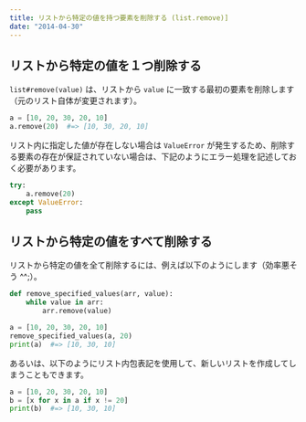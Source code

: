 ```yaml
---
title: リストから特定の値を持つ要素を削除する (list.remove)]
date: "2014-04-30"
---
```


リストから特定の値を１つ削除する
----

`list#remove(value)` は、リストから `value` に一致する最初の要素を削除します（元のリスト自体が変更されます）。

```python
a = [10, 20, 30, 20, 10]
a.remove(20)  #=> [10, 30, 20, 10]
```

リスト内に指定した値が存在しない場合は `ValueError` が発生するため、削除する要素の存在が保証されていない場合は、下記のようにエラー処理を記述しておく必要があります。

```python
try:
    a.remove(20)
except ValueError:
    pass
```

リストから特定の値をすべて削除する
----

リストから特定の値を全て削除するには、例えば以下のようにします（効率悪そう ^^;）。

```python
def remove_specified_values(arr, value):
    while value in arr:
        arr.remove(value)

a = [10, 20, 30, 20, 10]
remove_specified_values(a, 20)
print(a)  #=> [10, 30, 10]
```

あるいは、以下のようにリスト内包表記を使用して、新しいリストを作成してしまうこともできます。

```python
a = [10, 20, 30, 20, 10]
b = [x for x in a if x != 20]
print(b)  #=> [10, 30, 10]
```

